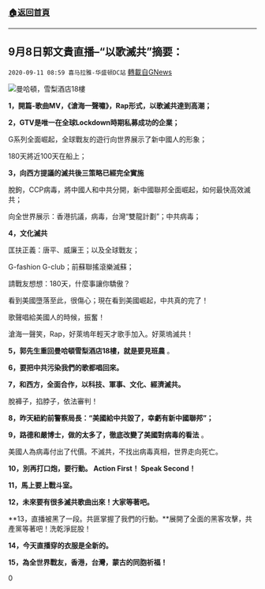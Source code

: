 ###  [:house:返回首頁](https://github.com/ourhimalayas/txt)
---

## 9月8日郭文貴直播&#8211;“以歌滅共”摘要：
`2020-09-11 08:59 喜马拉雅-华盛顿DC站` [轉載自GNews](https://gnews.org/zh-hant/341475/)

![](https://s3.amazonaws.com/gnews-media-offload/wp-content/uploads/2020/09/08105449/Snip20200908_9.png)曼哈頓，雪梨酒店18樓


**1，開篇-歌曲MV，《滄海一聲嘯》，Rap形式，以歌滅共達到高潮；**

**2，GTV是唯一在全球Lockdown時期私募成功的企業；**

G系列全面崛起，全球戰友的遊行向世界展示了新中國人的形象；

180天將近100天在船上；

**3，向西方提議的滅共後三策略已經完全實施**

脫鉤，CCP病毒，將中國人和中共分開，新中國聯邦全面崛起，如何最快高效滅共；

向全世界展示：香港抗議，病毒，台灣“雙龍計劃”；中共病毒；

**4，文化滅共**

匡扶正義：唐平、威廉王；以及全球戰友；

G-fashion G-club；前蘇聯搖滾樂滅蘇；

請戰友想想：180天，什麼事讓你驕傲？

看到美國墮落至此，很傷心；現在看到美國崛起，中共真的完了！

歌聲唱給美國人的時候，振奮！

滄海一聲笑，Rap，好萊塢年輕天才歌手加入。好萊塢滅共！

**5，郭先生重回曼哈頓雪梨酒店18樓，就是要見班農** 。

**6，要把中共污染我們的歌都唱回來。**

**7，和西方，全面合作，以科技、軍事、文化、經濟滅共。**

脫褲子，掐脖子，依法審判！

**8，昨天紐約前警察局長：“美國給中共毀了，幸虧有新中國聯邦”；**

**9，路德和嚴博士，做的太多了，徹底改變了美國對病毒的看法** 。

美國人為病毒付出了代價。不滅共，不找出病毒真相，世界走向死亡。

**10，別再打口炮，要行動。 Action First！ Speak Second！**

**11，馬上要上戰斗室。**

**12，未來要有很多滅共歌曲出來！大家等著吧。**

**13，直播被黑了一段。共匪掌握了我們的行動。**展開了全面的黑客攻擊，共產黨等著吧！洗乾淨屁股！

**14，今天直播穿的衣服是全新的。**

**15，為全世界戰友，香港，台灣，蒙古的同胞祈福！**

0
